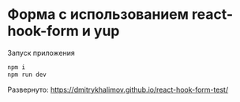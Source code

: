 # Форма с использованием react-hook-form и yup

Запуск приложения

```bash
npm i
npm run dev
```

Развернуто:
https://dmitrykhalimov.github.io/react-hook-form-test/
